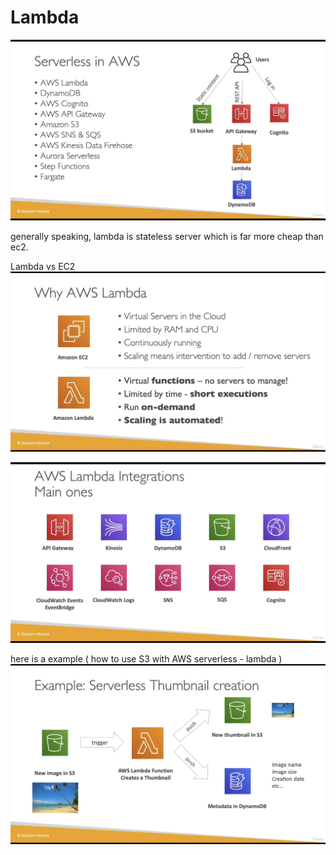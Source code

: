 # Lambda

![alt text](./serverless.png)

generally speaking, lambda is stateless server which is far more cheap than ec2.

Lambda vs EC2
![alt text](./lambda-and-ec2.png)

![alt text](./lambda-integrations.png)

here is a example ( how to use S3 with AWS serverless - lambda )
![alt text](./example-1.png)
